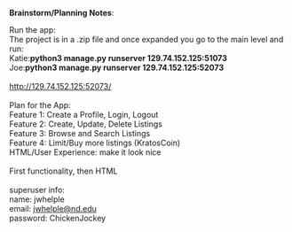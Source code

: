 <b>Brainstorm/Planning Notes</b>:

Run the app:<br/>
The project is in a .zip file and once expanded you go to the main level and run:<br/>
Katie:<b>python3 manage.py runserver 129.74.152.125:51073</b><br/>
Joe:<b>python3 manage.py runserver 129.74.152.125:52073</b><br/>
<br/>
http://129.74.152.125:52073/<br/>
<br/>
Plan for the App: <br/>
Feature 1: Create a Profile, Login, Logout <br/>
Feature 2: Create, Update, Delete Listings<br/>
Feature 3: Browse and Search Listings<br/>
Feature 4: Limit/Buy more listings (KratosCoin)<br/>
HTML/User Experience: make it look nice<br/>
<br/>
First functionality, then HTML<br/>
<br/>
superuser info:<br/>
name: jwhelple<br/>
email: jwhelple@nd.edu<br/>
password: ChickenJockey<br/>

